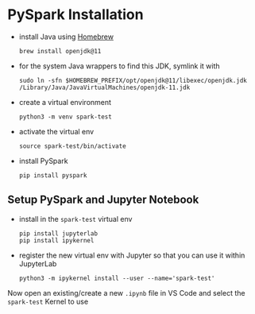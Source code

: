 # PySpark Installation

* install Java using [Homebrew](https://formulae.brew.sh/formula/openjdk@11)

  ```
  brew install openjdk@11
  ```
* for the system Java wrappers to find this JDK, symlink it with
  ```
  sudo ln -sfn $HOMEBREW_PREFIX/opt/openjdk@11/libexec/openjdk.jdk /Library/Java/JavaVirtualMachines/openjdk-11.jdk
  ```
  
* create a virtual environment
  ```
  python3 -m venv spark-test
  ```

* activate the virtual env
  ```
  source spark-test/bin/activate
  ```
  
* install PySpark 
  ```
  pip install pyspark
  ```
  
## Setup PySpark and Jupyter Notebook

* install in the `spark-test` virtual env
  ```
  pip install jupyterlab
  pip install ipykernel
  ```
  
* register the new virtual env with Jupyter so that you can use it within JupyterLab
  ```
  python3 -m ipykernel install --user --name='spark-test'
  ```
  
Now open an existing/create a new `.ipynb` file in VS Code and select the `spark-test` Kernel to use
